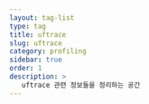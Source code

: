 ```yaml
---
layout: tag-list
type: tag
title: uftrace
slug: uftrace
category: profiling
sidebar: true
order: 1
description: >
   uftrace 관련 정보들을 정리하는 공간
---
```

